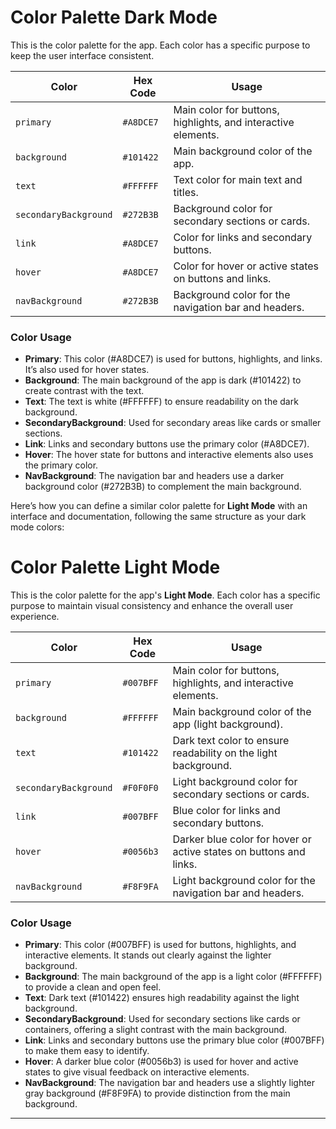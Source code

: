 # Color Palette Dark Mode

This is the color palette for the app. Each color has a specific purpose to keep the user interface consistent.

| **Color**      | **Hex Code**           | **Usage**                                      |
| -------------- | ---------------------- | ---------------------------------------------- |
| `primary`      | `#A8DCE7`               | Main color for buttons, highlights, and interactive elements. |
| `background`   | `#101422`               | Main background color of the app.              |
| `text`         | `#FFFFFF`               | Text color for main text and titles.           |
| `secondaryBackground` | `#272B3B`         | Background color for secondary sections or cards. |
| `link`         | `#A8DCE7`               | Color for links and secondary buttons.         |
| `hover`        | `#A8DCE7`               | Color for hover or active states on buttons and links. |
| `navBackground`| `#272B3B`               | Background color for the navigation bar and headers. |

### Color Usage

- **Primary**: This color (#A8DCE7) is used for buttons, highlights, and links. It’s also used for hover states.
- **Background**: The main background of the app is dark (#101422) to create contrast with the text.
- **Text**: The text is white (#FFFFFF) to ensure readability on the dark background.
- **SecondaryBackground**: Used for secondary areas like cards or smaller sections.
- **Link**: Links and secondary buttons use the primary color (#A8DCE7).
- **Hover**: The hover state for buttons and interactive elements also uses the primary color.
- **NavBackground**: The navigation bar and headers use a darker background color (#272B3B) to complement the main background.

Here’s how you can define a similar color palette for **Light Mode** with an interface and documentation, following the same structure as your dark mode colors:

# Color Palette Light Mode

This is the color palette for the app's **Light Mode**. Each color has a specific purpose to maintain visual consistency and enhance the overall user experience.

| **Color**      | **Hex Code**  | **Usage**                                      |
| -------------- | ------------- | ---------------------------------------------- |
| `primary`      | `#007BFF`     | Main color for buttons, highlights, and interactive elements. |
| `background`   | `#FFFFFF`     | Main background color of the app (light background). |
| `text`         | `#101422`     | Dark text color to ensure readability on the light background. |
| `secondaryBackground` | `#F0F0F0` | Light background color for secondary sections or cards. |
| `link`         | `#007BFF`     | Blue color for links and secondary buttons. |
| `hover`        | `#0056b3`     | Darker blue color for hover or active states on buttons and links. |
| `navBackground`| `#F8F9FA`     | Light background color for the navigation bar and headers. |

### Color Usage

- **Primary**: This color (#007BFF) is used for buttons, highlights, and interactive elements. It stands out clearly against the lighter background.
- **Background**: The main background of the app is a light color (#FFFFFF) to provide a clean and open feel.
- **Text**: Dark text (#101422) ensures high readability against the light background.
- **SecondaryBackground**: Used for secondary sections like cards or containers, offering a slight contrast with the main background.
- **Link**: Links and secondary buttons use the primary blue color (#007BFF) to make them easy to identify.
- **Hover**: A darker blue color (#0056b3) is used for hover and active states to give visual feedback on interactive elements.
- **NavBackground**: The navigation bar and headers use a slightly lighter gray background (#F8F9FA) to provide distinction from the main background.

---
